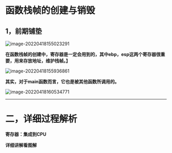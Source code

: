 #  函数栈帧的创建与销毁

##  1，前期铺垫

![image-20220418155023291](C:\Users\14776\AppData\Roaming\Typora\typora-user-images\image-20220418155023291.png)

**在函数栈帧的创建中，寄存器是一定会用到的，其中ebp，esp这两个寄存器很重要，用来存放地址，维护栈帧。】**

![image-20220418155936861](C:\Users\14776\AppData\Roaming\Typora\typora-user-images\image-20220418155936861.png)

**其实，对于main函数而言，它也是被其他函数所调用的。**

![image-20220418160534771](C:\Users\14776\AppData\Roaming\Typora\typora-user-images\image-20220418160534771.png)

****

 #  二，详细过程解析

**寄存器：集成到CPU**

**详细讲解看图解**